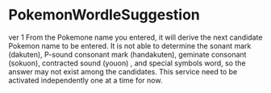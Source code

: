 # PokemonWordleSuggestion
ver 1
From the Pokemone name you entered, it will derive the next candidate Pokemon name to be entered.
It is not able to determine the sonant mark (dakuten), P-sound consonant mark (handakuten), geminate consonant (sokuon), contracted sound (youon) , and special symbols word, so the answer may not exist among the candidates.
This service need to be activated independently one at a time for now.